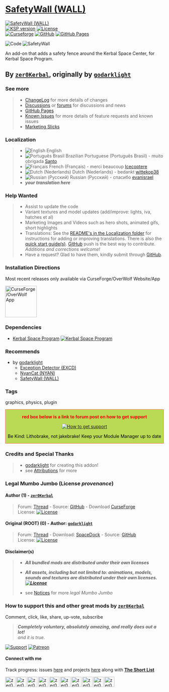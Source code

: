 <!-- readme.md v1.3.4.0
SafetyWall (WALL)
created: 23 Nov 2014
updated: 12 Jun 2023

TEMPLATE: readme.md v1.7.4.2
created: 17 Jul 2017
updated: 01 Jul 2023

THIS FILE: CC BY-ND 4.0 by zer0Kerbal -->
# [SafetyWall (WALL)][CURSFG:url]

[![SafetyWall (WALL)][SHD:mod]][CURSFG:url]  
[![KSP version][KSP:shd]][KSP:url] [![License][LIC:shd]][LIC:url]  
[![Curseforge][CURSFG:shd]][CURSFG:url] [![GitHub][GITHUB:shd]][GITHUB:url] [![GitHub Pages][SHD:pgs]][pages]  

![Code][SHD:cde] ![SafetyWall][SHD:dll]

An add-on that adds a safety fence around the Kerbal Space Center, for Kerbal Space Program.

## By [`zer0Kerbal`][zer0Kerbal], originally by [`godarklight`][auth-link]

### See more

>* [ChangeLog][chlog] for more details of changes
>* [Discussions][discu] or [forums][forum] for discussions and news
>* [GitHub Pages][pages]
>* [Known Issues][issue] for more details of feature requests and known issues
>* [Marketing Slicks][markt]

### Localization

>* ![English](https://raw.githubusercontent.com/zer0Kerbal/zer0Kerbal/master/img/EN.png) English
>* ![Português Brasil](https://raw.githubusercontent.com/zer0Kerbal/zer0Kerbal/master/img/BR.png) Brazilian Portuguese (Português Brasil) - muito obrigada  [Santo](https://github.com/ClaraSantosmf)
>* ![Français](https://raw.githubusercontent.com/zer0Kerbal/zer0Kerbal/master/img/FR.png) French (Français) - merci beaucoup [Icecoptere](https://github/Icecoptere)
>* ![Dutch (Nederlands)](https://raw.githubusercontent.com/zer0Kerbal/zer0Kerbal/master/img/NL.png) Dutch (Nederlands) - bedankt [wittekop38](https://github.com/wittekop38)
>* ![Russian (Русский)](https://raw.githubusercontent.com/zer0Kerbal/zer0Kerbal/master/img/RU.png) Russian (Русский) - спасибо [evanisrael](https://github/evanisrael)
>* ***your translation here***

### Help Wanted

> * Assist to update the code
> * Variant textures and model updates (add/improve: lights, iva, hatches et al)
> * Marketing Images and Videos such as hero shots, animated gifs, short highlights
> * Translations: See the [README's in the Localization folder](https://github.com/zer0Kerbal/zer0Kerbal/blob/master/Localization/readme.md) for instructions for adding or improving translations. There is also the [quick start guide(s)](https://github.com/zer0Kerbal/zer0Kerbal/blob/master/Localization/quickstart.md). [GitHub][GitHub:url] push is the best way to contribute. *Additions and corrections welcome!*
> * Have a request? Glad to have them, kindly submit through [GitHub][issue].

### Installation Directions

Most recent releases only available via CurseForge/OverWolf Website/App

<a href="https://download.curseforge.com/"><img src="https://www.overwolf.com/brand-guidelines/img/logo2.svg" alt="CurseForge/OverWolf App" height="100px"></a>

### Dependencies

* [Kerbal Space Program][KSP:url] [![Kerbal Space Program][KSP:shd]][KSP:url]

### Recommends

* by [godarklight](https://forum.kerbalspaceprogram.com/index.php?/profile/92588-*/)
  * [Exception Detector (EXCD)](https://www.curseforge.com/kerbal/ksp-mods/ExceptionDetector)
  * [NyanCat (NYAN)](https://www.curseforge.com/kerbal/ksp-mods/NyanCat)
  * [SafetyWall (WALL)](https://www.curseforge.com/kerbal/ksp-mods/SafetyWall)

### Tags

graphics, physics, plugin

<div style="border:0.5px solid Tomato; background-color: #BADA55; color: #FF0000; text-align:center">
  <p><b>red box below is a link to forum post on how to get support</b></p>
  <a href="https://forum.kerbalspaceprogram.com/index.php?/topic/83212-*">
    <p><img src="https://i.postimg.cc/vHP6zmrw/image.png" alt="How to get support"></p></a>
  <p style="color: #000000;">Be Kind: Lithobrake, not jakebrake! Keep your Module Manager up to date</p>
</div>

### Credits and Special Thanks

>* [godarklight][auth-link] for creating this addon!
>* see [Attributions][attrb] for more

### Legal Mumbo Jumbo (License *provenance*)

#### Author (1) - [`zer0Kerbal`][zer0Kerbal]

> Forum: [Thread][forum] - Source: [GitHub][GITHUB:url] - Download [CurseForge][CURSFG:url]  
> License: [![License][LIC:shd]][LIC:url]

#### Original (ROOT) (0) - Author: [`godarklight`][auth-link]

> Forum: [Thread][0:thr] - Download: [SpaceDock][0:dnl] - Source: [GitHub][0:src]  
> License: [![License][0:shd]][0:url]

#### Disclaimer(s)
>
>* ***All bundled mods are distributed under their own licenses***  
>* ***All assets, including but not limited to: animations, models, sounds and textures are distributed under their own licenses. [![License][LIC:sp:shd]][LIC:sp:url]***
>
>* see [Notices][notic] for more *legal Mumbo Jumbo*

### How to support this and other great mods by [`zer0Kerbal`][zer0Kerbal]

Comment, click, like, share, up-vote, subscribe

> ***Completely voluntary, absolutely amazing, and really does out a lot!***  
> *and it is true.*

[![Support][PAYPAL:img]][PAYPAL:url] [![Patreon][PATREON:img]][PATREON:url]

<!-- links -->
[attrb]: https://raw.githubusercontent.com/zer0Kerbal/SafetyWall/master/Attribution.md "Attribution"
[chlog]: https://raw.githubusercontent.com/zer0Kerbal/SafetyWall/master/changelog.md  "Changelog"
[discu]: https://github.com/zer0Kerbal/SafetyWall/discussions "Discussions"
[forum]: https://forum.kerbalspaceprogram.com/index.php?/topic/207496-*/ "SafetyWall (WALL)"
[issue]: https://github.com/zer0Kerbal/SafetyWall/wiki/Known-Issues "GitHub Issues"
[markt]: https://zer0kerbal.github.io/SafetyWall/Marketing "Marketing Slicks"
[notic]: https://zer0kerbal.github.io/SafetyWall/Notices "Notices"
[pages]: https://zer0kerbal.github.io/SafetyWall/ "GitHub Pages"

<!--- shields -->
[SHD:cde]: https://img.shields.io/endpoint?url=https://raw.githubusercontent.com/zer0Kerbal/SafetyWall/master/json/code.json
[SHD:dll]: https://img.shields.io/endpoint?url=https://raw.githubusercontent.com/zer0Kerbal/SafetyWall/master/json/dll.json
[SHD:mod]: https://img.shields.io/endpoint?url=https://raw.githubusercontent.com/zer0Kerbal/SafetyWall/master/json/mod.json
[SHD:pgs]: https://img.shields.io/badge/GitHub-Pages-white?style=plastic&labelColor=9cf&logoColor=181717&logo=github "GitHub IO"

<!--- mod provenance -->
[0:dnl]: https://spacedock.info/mod/457 "SpaceDock"  
[0:src]: https://github.com/godarklight/KSPSafetyWall "GitHub"
[0:thr]:https://forum.kerbalspaceprogram.com/index.php?/topic/91042-*/ "KSP Forum"  

[0:shd]: https://img.shields.io/badge/License-Unilicense-black?style=plastic&labelColor=white "Unilicense"
[0:url]: https://unlicense.org/ "Unilicense"

[LIC:url]: https://choosealicense.com/licenses/bsd-2-clause/ "SimpleBSD-2"
[LIC:shd]: https://img.shields.io/endpoint?url=https://raw.githubusercontent.com/zer0Kerbal/SafetyWall/master/json/license.json "SimpleBSD-2"

[LIC:sp:url]: https://en.wikipedia.org/wiki/All_rights_reserved "All Rights Reserved"
[LIC:sp:shd]: https://img.shields.io/badge/License-All%20Rights%20Reserved-white?labelColor=black&style=plastic 

<!--- release links -->
[CURSFG:url]: https://www.curseforge.com/kerbal/ksp-mods/SafetyWall "Curseforge"
[CURSFG:shd]: https://img.shields.io/badge/CurseForge-Listed-white.svg?labelColor=6441A4&style=plastic&logo=curseforge "Curseforge"

[GITHUB:url]: https://github.com/zer0Kerbal/SafetyWall/ "GitHub"
[GITHUB:shd]: https://img.shields.io/badge/Github-Listed-white.svg?labelColor=181717&style=plastic&logo=github "GitHub"

<!-- Kerbal Space Program -->
[KSP:url]: https://kerbalspaceprogram.com/ "Kerbal Space Program"
[KSP:shd]: https://img.shields.io/endpoint?url=https://raw.githubusercontent.com/zer0Kerbal/SafetyWall/master/json/ksp.json "Kerbal Space Program"

<!-- links -->
[auth-link]: https://forum.kerbalspaceprogram.com/index.php?/profile/92588-*/ "godarklight"  
[zer0Kerbal]: https://forum.kerbalspaceprogram.com/index.php?/profile/190933-*/ "zer0Kerbal"

<!-- financial support -->
[PAYPAL:img]: https://img.shields.io/badge/Buy%20me%20some%20-LFO-BADA55?style=for-the-badge&logo=paypal&labelColor=FFDD00/ "PayPal"
[PAYPAL:url]: https://www.paypal.com/donate/?hosted_button_id=DC22YHMEJREKL "PayPal"
[PATREON:img]: https://img.shields.io/badge/Patreon%20-Patreonize-FF424D?style=for-the-badge&logo=patreon/ "Patreon"
[PATREON:url]: https://www.patreon.com/zer0Kerbal/membership "Patreon"

[curseforge]: https://www.curseforge.com/members/zer0kerbal/projects
[reddit]: https://www.reddit.com/user/zer0Kerbal
[twitch]: https://www.twitch.tv/zer0kerbal
[twitter]: https://twitter.com/zer0Kerbal
[youtube]: https://www.youtube.com/@zer0Kerbal
[steam]: https://steamcommunity.com/id/zeroKerbal
[projects]: https://zer0kerbal.github.io/zer0Kerbal/projects.html

#### Connect with me

Track progress: issues [here][issue] and projects [here](https://github.com/zer0Kerbal/SafetyWall/projects/) along with **[The Short List](https://github.com/users/zer0Kerbal/projects/27)**

[<img align="left" alt="zer0Kerbal | kerbalspaceprogram.com" width="32px" src="https://cdn.icon-icons.com/icons2/1381/PNG/32/kerbalspaceprogram_93898.png" />][zer0Kerbal] [<img align="left" alt="zer0Kerbal | CurseForge" width="32px" src="https://cdn.jsdelivr.net/npm/simple-icons@v3/icons/curseforge.svg" />][curseforge] [<img align="left" alt="zer0Kerbal | reddit" width="32px" src="https://cdn.icon-icons.com/icons2/1945/PNG/512/iconfinder-reddit-4661631_122483.png" />][reddit] [<img align="left" alt="zer0Kerbal | Patreon" width="32px" src="https://cdn.icon-icons.com/icons2/2429/PNG/512/patreon_logo_icon_147253.png" />][PATREON:url] [<img align="left" alt="zer0Kerbal | YouTube" width="32px" src="https://cdn.icon-icons.com/icons2/836/PNG/512/Youtube_icon-icons.com_66802.png" />][youtube] [<img align="left" alt="zer0Kerbal | Twitch" width="32px" src="https://cdn.icon-icons.com/icons2/2699/PNG/512/twitch_logo_icon_170383.png" />][twitch] [<img align="left" alt="zer0Kerbal | PayPal" width="32px" src="https://cdn.icon-icons.com/icons2/2699/PNG/512/paypal_logo_icon_168055.png" />][PAYPAL:url] [<img align="left" alt="zer0Kerbal | steam" width="32px" src="https://icons.iconarchive.com/icons/3xhumed/mega-games-pack-05/48/Steam-icon.png" />][steam] [<img align="left" alt="zer0Kerbal | Twitter" width="32px" src="https://raw.githubusercontent.com/zer0Kerbal/zer0Kerbal/master/img/twitter-32.ico" />][twitter] [<img align="left" alt="zer0Kerbal | project list" width="32px" src="https://www.pngall.com/wp-content/uploads/5/Vector-Checklist-PNG-HD-Image-180x180.png" />][projects]</br>